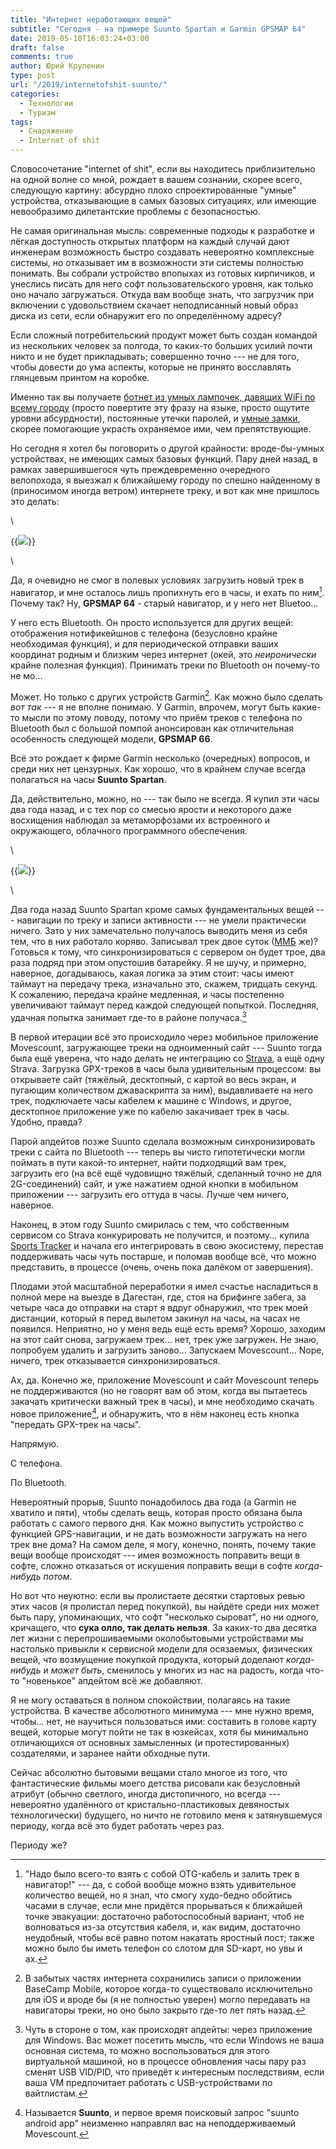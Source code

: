```yaml
---
title: "Интернет неработающих вещей"
subtitle: "Сегодня - на примере Suunto Spartan и Garmin GPSMAP 64"
date: 2019-05-10T16:03:24+03:00
draft: false
comments: true
author: Юрий Крупенин
type: post
url: "/2019/internetofshit-suunto/"
categories:
  - Технологии
  - Туризм
tags:
  - Снаряжение
  - Internet of shit
---
```

Словосочетание "internet of shit", если вы находитесь приблизительно на одной волне со мной, рождает в вашем сознании, скорее всего, следующую картину: абсурдно плохо спроектированные "умные" устройства, отказывающие в самых базовых ситуациях, или имеющие невообразимо дилетантские проблемы с безопасностью.

Не самая оригинальная мысль: современные подходы к разработке и лёгкая доступность открытых платформ на каждый случай дают инженерам возможность быстро создавать невероятно комплексные системы, но отказывает им в возможности эти системы полностью понимать. Вы собрали устройство впопыхах из готовых кирпичиков, и унеслись писать для него софт пользовательского уровня, как только оно начало загружаться. Откуда вам вообще знать, что загрузчик при включении с удовольствием скачает неподписанный новый образ диска из сети, если обнаружит его по определённому адресу?

Если сложный потребительский продукт может быть создан командой из нескольких человек за полгода, то каких-то больших усилий почти никто и не будет прикладывать; совершенно точно --- не для того, чтобы довести до ума аспекты, которые не принято восславлять глянцевым принтом на коробке.

Именно так вы получаете [ботнет из умных лампочек, давящих WiFi по всему городу][1] (просто повертите эту фразу на языке, просто ощутите уровни абсурдности), постоянные утечки паролей, и [умные замки][2], скорее помогающие украсть охраняемое ими, чем препятствующие.

Но сегодня я хотел бы поговорить о другой крайности: вроде-бы-умных устройствах, не имеющих самых базовых функций. Пару дней назад, в рамках завершившегося чуть преждевременно очередного велопохода, я выезжал к ближайшему городу по спешно найденному в (приносимом иногда ветром) интернете треку, и вот как мне пришлось это делать:

\

{{<img src="images/internetofshit">}}

\

Да, я очевидно не смог в полевых условиях загрузить новый трек в навигатор, и мне осталось лишь пропихнуть его в часы, и ехать по ним[^mark1]. Почему так? Ну, **GPSMAP 64** - старый навигатор, и у него нет Bluetoo...

У него есть Bluetooth. Он просто используется для других вещей: отображения нотификейшнов с телефона (безусловно крайне необходимая функция), и для периодической отправки ваших координат родным и близким через интернет (окей, это _неиронически_ крайне полезная функция). Принимать треки по Bluetooth он почему-то не мо...

Может. Но только с других устройств Garmin[^mark2]. Как можно было сделать _вот так_ --- я не вполне понимаю. У Garmin, впрочем, могут быть какие-то мысли по этому поводу, потому что приём треков с телефона по Bluetooth был с большой помпой анонсирован как отличительная особенность следующей модели, **GPSMAP 66**.

Всё это рождает к фирме Garmin несколько (очередных) вопросов, и среди них нет цензурных. Как хорошо, что в крайнем случае всегда полагаться на часы **Suunto Spartan**.

Да, действительно, можно, но --- так было не всегда. Я купил эти часы два года назад, и с тех пор со смесью ярости и некоторого даже восхищения наблюдал за метаморфозами их встроенного и окружающего, облачного программного обеспечения.

\

{{<img src="images/embedded-js"
   caption="Я упоминал, что они крутят на ARM M0-микроконтроллере код на Javascript? Да, вообще-то, несколько раз, но сейчас хотел бы просто сказать, что ОНИ КРУТЯТ НА ARM M0-МИКРОКОНТРОЛЛЕРЕ КОД НА JAVASCRIPT">}}

\

Два года назад Suunto Spartan кроме самых фундаментальных вещей --- навигации по треку и записи активности --- не умели практически ничего. Зато у них замечательно получалось выводить меня из себя тем, что в них работало коряво. Записывал трек двое суток ([ММБ][3] же)? Готовься к тому, что синхронизироваться с сервером он будет трое, два раза подряд при этом опустошив батарейку. Я не шучу, и примерно, наверное,  догадываюсь, какая логика за этим стоит: часы имеют таймаут на передачу трека, изначально это, скажем, тридцать секунд. К сожалению, передача крайне медленная, и часы постепенно увеличивают таймаут перед каждой следующей попыткой. Последняя, удачная попытка занимает где-то в районе получаса.[^mark3]

В первой итерации всё это происходило через мобильное приложение Movescount, загружающее треки на одноименный сайт --- Suunto тогда была ещё уверена, что надо делать не интеграцию со [Strava][4], а ещё одну Strava. Загрузка GPX-треков в часы была удивительным процессом: вы открываете сайт (тяжёлый, десктопный, с картой во весь экран, и пугающим количеством джаваскрипта за ним), выдавливаете на него трек, подключаете часы кабелем к машине с Windows, и другое, десктопное приложение уже по кабелю закачивает трек в часы. Удобно, правда?

Парой апдейтов позже Suunto сделала возможным синхронизировать треки с сайта по Bluetooth --- теперь вы чисто гипотетически могли поймать в пути какой-то интернет, найти подходящий вам трек, загрузить его (на всё ещё чудовищно тяжёлый, сделанный точно не для 2G-соединений) сайт, и уже нажатием одной кнопки в мобильном приложении --- загрузить его оттуда в часы. Лучше чем ничего, наверное.

Наконец, в этом году Suunto смирилась с тем, что собственным сервисом со Strava конкурировать не получится, и поэтому... купила [Sports Tracker][5] и начала его интегрировать в свою экосистему, перестав поддерживать часы чуть постарше, и поломав вообще всё, что можно представить, в процессе (очень, очень пока далёком от завершения).

Плодами этой масштабной переработки я имел счастье насладиться в полной мере на выезде в Дагестан, где, стоя на брифинге забега, за четыре часа до отправки на старт я вдруг обнаружил, что трек моей дистанции, который я перед вылетом закинул на часы, на часах не появился. Неприятно, но у меня ведь ещё есть время? Хорошо, заходим на этот сайт снова, загружаем трек... нет, трек уже загружен. Не знаю, попробуем удалить и загрузить заново... Запускаем Movescount... Nope, ничего, трек отказывается синхронизироваться.

Ах, да. Конечно же, приложение Movescount и сайт Movescount теперь не поддерживаются (но не говорят вам об этом, когда вы пытаетесь закачать критически важный трек в часы), и мне необходимо скачать новое приложение[^mark4], и обнаружить, что в нём наконец есть кнопка "передать GPX-трек на часы".

Напрямую.

С телефона.

По Bluetooth.

Невероятный прорыв, Suunto понадобилось два года (а Garmin не хватило и пяти), чтобы сделать вещь, которая просто обязана была работать с самого первого дня. Как можно выпустить устройство с функцией GPS-навигации, и не дать возможности загружать на него трек вне дома? На самом деле, я могу, конечно, понять, почему такие вещи вообще происходят --- имея возможность поправить вещи в софте, сложно отказаться от искушения поправить вещи в софте _когда-нибудь потом_.

Но вот что неуютно: если вы пролистаете десятки стартовых ревью этих часов (я пролистал перед покупкой), вы найдёте среди них может быть пару, упоминающих, что софт "несколько сыроват", но ни одного, кричащего, что **сука олло, так делать нельзя**. За каких-то два десятка лет жизни с перепрошиваемыми околобытовыми устройствами мы настолько привыкли к сервисной модели для осязаемых, физических вещей, что возмущение покупкой продукта, который доделают _когда-нибудь_ и _может быть_, сменилось у многих из нас на радость, когда что-то "новенькое" апдейтом всё же добавляют.

Я не могу оставаться в полном спокойствии, полагаясь на такие устройства. В качестве абсолютного минимума --- мне нужно время, чтобы... нет, не научиться пользоваться ими: составить в голове карту вещей, которые могут пойти не так в юзкейсах, хотя бы минимально отличающихся от основных замысленных (и протестированных) создателями, и заранее найти обходные пути.

Сейчас абсолютно бытовыми вещами стало многое из того, что фантастические фильмы моего детства рисовали как безусловный атрибут (обычно светлого, иногда дистопичного, но всегда --- невероятно удалённого от кристально-пластиковых девяностых технологически) будущего, но ничто не готовило меня к затянувшемуся периоду, когда всё это будет работать через раз.

Периоду же?

[1]: https://eyalro.net/project/iotworm/
[2]: https://nakedsecurity.sophos.com/2018/06/18/the-worlds-worst-smart-padlock-its-even-worse-than-we-thought/
[3]: http://mmb.progressor.ru/
[4]: https://www.strava.com/
[5]: https://www.sports-tracker.com/

[^mark1]: "Надо было всего-то взять с собой OTG-кабель и залить трек в навигатор!" --- да, с собой вообще можно взять удивительное количество вещей, но я знал, что смогу худо-бедно обойтись часами в случае, если мне придётся прорываться к ближайшей точке эвакуации: достаточно работоспособный вариант, чтоб не волноваться из-за отсутствия кабеля, и, как видим, достаточно неудобный, чтобы всё равно потом накатать яростный пост; также можно было бы иметь телефон со слотом для SD-карт, но увы и ах.
[^mark2]: В забытых частях интернета сохранились записи о приложении BaseCamp Mobile, которое когда-то существовало исключительно для iOS и вроде бы (я не полностью уверен) могло передавать на навигаторы треки, но оно было закрыто где-то лет пять назад.
[^mark3]: Чуть в стороне о том, как происходят апдейты: через приложение для Windows. Вас может посетить мысль, что если Windows не ваша основная система, то можно воспользоваться для этого виртуальной машиной, но в процессе обновления часы пару раз сменят USB VID/PID, что приведёт к интересным последствиям, если ваша VM предпочитает работать с USB-устройствами по вайтлистам.
[^mark4]: Называется **Suunto**, и первое время поисковый запрос "suunto android app" неизменно направлял вас на неподдерживаемый Movescount.
